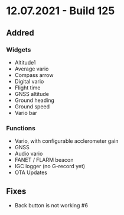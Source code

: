 # 12.07.2021 - Build 125

## Addred

### Widgets
 * Altitude1
 * Average vario
 * Compass arrow
 * Digital vario
 * Flight time
 * GNSS altitude
 * Ground heading
 * Ground speed
 * Vario bar
 
### Functions
 * Vario, with configurable acclerometer gain
 * GNSS
 * Audio vario
 * FANET / FLARM beacon
 * IGC logger (no G-record yet)
 * OTA Updates
  
## Fixes
 * Back button is not working #6
 


